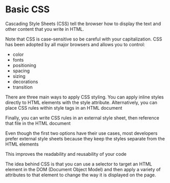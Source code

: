 <h1>Basic CSS</h1>
<p>Cascading Style Sheets (CSS) tell the browser how to display the text and other content that you write in HTML.</p>
<p>Note that CSS is case-sensitive so be careful with your capitalization. CSS has been adopted by all major browsers and allows you to control:</p>
<ul>
   <li>color</li>
   <li>fonts</li>
   <li>positioning</li>
   <li>spacing</li>
   <li>sizing</li>
   <li>decorations</li>
   <li>transition</li>
</ul>
<p>There are three main ways to apply CSS styling. You can apply inline styles directly to HTML elements with the style attribute. Alternatively, you can place CSS rules within style tags in an HTML document</p>
<p>Finally, you can write CSS rules in an external style sheet, then reference that file in the HTML document</p>
<p>Even though the first two options have their use cases, 
most developers prefer external style sheets because they keep the styles separate from the HTML elements</p>
<p>This improves the readability and reusability of your code</p>
<p>The idea behind CSS is that you can use a selector to target an HTML element in the DOM (Document Object Model) 
and then apply a variety of attributes to that element to change the way it is displayed on the page.
</p>
